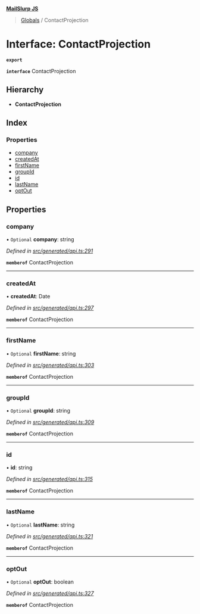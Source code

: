 **[MailSlurp JS](../README.md)**

> [Globals](../README.md) / ContactProjection

# Interface: ContactProjection

**`export`** 

**`interface`** ContactProjection

## Hierarchy

* **ContactProjection**

## Index

### Properties

* [company](contactprojection.md#company)
* [createdAt](contactprojection.md#createdat)
* [firstName](contactprojection.md#firstname)
* [groupId](contactprojection.md#groupid)
* [id](contactprojection.md#id)
* [lastName](contactprojection.md#lastname)
* [optOut](contactprojection.md#optout)

## Properties

### company

• `Optional` **company**: string

*Defined in [src/generated/api.ts:291](https://github.com/mailslurp/mailslurp-client/blob/f5ab9d3/src/generated/api.ts#L291)*

**`memberof`** ContactProjection

___

### createdAt

•  **createdAt**: Date

*Defined in [src/generated/api.ts:297](https://github.com/mailslurp/mailslurp-client/blob/f5ab9d3/src/generated/api.ts#L297)*

**`memberof`** ContactProjection

___

### firstName

• `Optional` **firstName**: string

*Defined in [src/generated/api.ts:303](https://github.com/mailslurp/mailslurp-client/blob/f5ab9d3/src/generated/api.ts#L303)*

**`memberof`** ContactProjection

___

### groupId

• `Optional` **groupId**: string

*Defined in [src/generated/api.ts:309](https://github.com/mailslurp/mailslurp-client/blob/f5ab9d3/src/generated/api.ts#L309)*

**`memberof`** ContactProjection

___

### id

•  **id**: string

*Defined in [src/generated/api.ts:315](https://github.com/mailslurp/mailslurp-client/blob/f5ab9d3/src/generated/api.ts#L315)*

**`memberof`** ContactProjection

___

### lastName

• `Optional` **lastName**: string

*Defined in [src/generated/api.ts:321](https://github.com/mailslurp/mailslurp-client/blob/f5ab9d3/src/generated/api.ts#L321)*

**`memberof`** ContactProjection

___

### optOut

• `Optional` **optOut**: boolean

*Defined in [src/generated/api.ts:327](https://github.com/mailslurp/mailslurp-client/blob/f5ab9d3/src/generated/api.ts#L327)*

**`memberof`** ContactProjection
